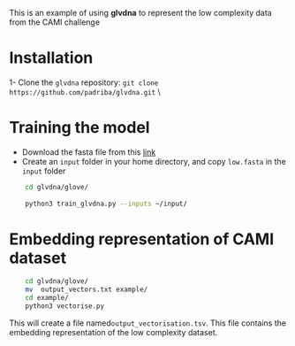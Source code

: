 This is an example of using **glvdna** to represent the low complexity data from the CAMI challenge
# Installation
1- Clone the ```glvdna``` repository: ```git clone https://github.com/padriba/glvdna.git``` \

# Training the model

- Download the fasta file from this [link](https://dl.dropbox.com/s/h1p92jngrp15mop/low.fasta?dl=1)
- Create an ```input``` folder in your home directory, and copy ```low.fasta``` in the ```input``` folder

```sh
    cd glvdna/glove/ 
    
    python3 train_glvdna.py --inputs ~/input/
 ```
# Embedding representation of CAMI dataset
```sh
    cd glvdna/glove/ 
    mv  output_vectors.txt example/
    cd example/
    python3 vectorise.py
 ```
This will create a file named```output_vectorisation.tsv```. This file contains the embedding representation of the low complexity dataset.
